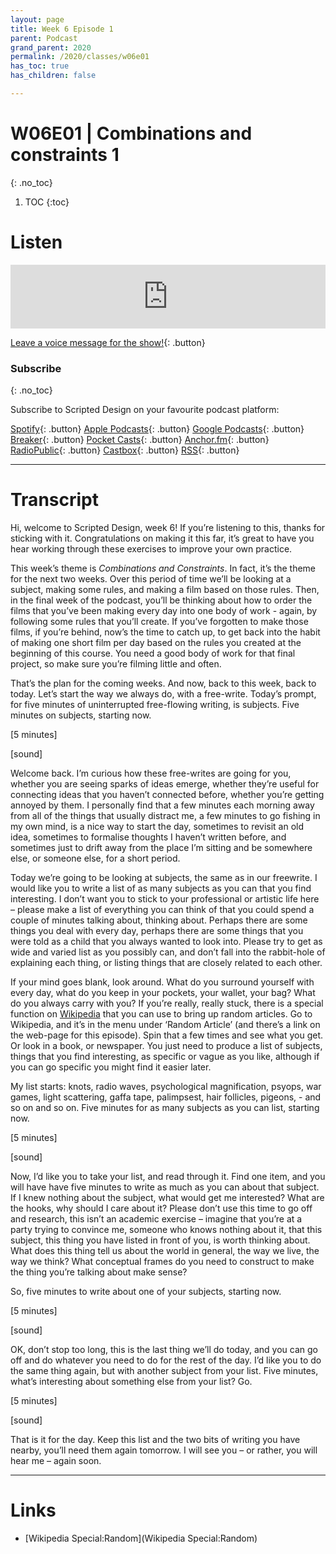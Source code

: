 ```yaml
---
layout: page
title: Week 6 Episode 1
parent: Podcast
grand_parent: 2020
permalink: /2020/classes/w06e01
has_toc: true
has_children: false

---
```


# W06E01 | Combinations and constraints 1
{: .no_toc}

1. TOC
{:toc}



# Listen

<iframe src="https://anchor.fm/scripteddesign/embed/episodes/S01-W06-E01-Scripted-Design--Week-6-Episode-1-emjqe1" height="102px" width="100%" frameborder="0" scrolling="no"></iframe>

<br>

[Leave a voice message for the show!](https://anchor.fm/scripteddesign/message){: .button}

### Subscribe
{: .no_toc}

Subscribe to Scripted Design on your favourite podcast platform:

[Spotify](https://open.spotify.com/show/3sYD3KyPJXnIHUY2m2uFcy){: .button} [Apple Podcasts](https://podcasts.apple.com/nl/podcast/scripted-design/id1533696064?l=en){: .button} [Google Podcasts](https://www.google.com/podcasts?feed=aHR0cHM6Ly9hbmNob3IuZm0vcy8zN2QzMjZjNC9wb2RjYXN0L3Jzcw==){: .button} [Breaker](https://breaker.audio/scripted-design){: .button} [Pocket Casts](https://pca.st/h40ivs5f){: .button} [Anchor.fm](https://anchor.fm/scripteddesign){: .button} [RadioPublic](https://radiopublic.com/scripted-design-WaxpdP){: .button} [Castbox](https://castbox.fm/channel/Scripted-Design-id3371338){: .button} [RSS](https://anchor.fm/s/37d326c4/podcast/rss){: .button}

---

# Transcript


Hi, welcome to Scripted Design, week 6! If you’re listening to this, thanks for sticking with it. Congratulations on making it this far, it’s great to have you hear working through these exercises to improve your own practice.

This week’s theme is _Combinations and Constraints_. In fact, it’s the theme for the next two weeks. Over this period of time we’ll be looking at a subject, making some rules, and making a film based on those rules. Then, in the final week of the podcast, you’ll be thinking about how to order the films that you’ve been making every day into one body of work - again, by following some rules that you’ll create. If you’ve forgotten to make those films, if you’re behind, now’s the time to catch up, to get back into the habit of making one short film per day based on the rules you created at the beginning of this course. You need a good body of work for that final project, so make sure you’re filming little and often.

That’s the plan for the coming weeks. And now, back to this week, back to today. Let’s start the way we always do, with a free-write. Today’s prompt, for five minutes of uninterrupted free-flowing writing, is subjects. Five minutes on subjects, starting now.

[5 minutes]

[sound]

Welcome back. I’m curious how these free-writes are going for you, whether you are seeing sparks of ideas emerge, whether they’re useful for connecting ideas that you haven’t connected before, whether you’re getting annoyed by them. I personally find that a few minutes each morning away from all of the things that usually distract me, a few minutes to go fishing in my own mind, is a nice way to start the day, sometimes to revisit an old idea, sometimes to formalise thoughts I haven’t written before, and sometimes just to drift away from the place I’m sitting and be somewhere else, or someone else, for a short period.

Today we’re going to be looking at subjects, the same as in our freewrite. I would like you to write a list of as many subjects as you can that you find interesting. I don’t want you to stick to your professional or artistic life here – please make a list of everything you can think of that you could spend a couple of minutes talking about, thinking about. Perhaps there are some things you deal with every day, perhaps there are some things that you were told as a child that you always wanted to look into. Please try to get as wide and varied list as you possibly can, and don’t fall into the rabbit-hole of explaining each thing, or listing things that are closely related to each other.

If your mind goes blank, look around. What do you surround yourself with every day, what do you keep in your pockets, your wallet, your bag? What do you always carry with you? If you’re really, really stuck, there is a special function on [Wikipedia](https://en.wikipedia.org/wiki/Special:Random) that you can use to bring up random articles. Go to Wikipedia, and it’s in the menu under ‘Random Article’ (and there’s a link on the web-page for this episode). Spin that a few times and see what you get. Or look in a book, or newspaper. You just need to produce a list of subjects, things that you find interesting, as specific or vague as you like, although if you can go specific you might find it easier later.

My list starts: knots, radio waves, psychological magnification, psyops, war games, light scattering, gaffa tape, palimpsest, hair follicles, pigeons, - and so on and so on. Five minutes for as many subjects as you can list, starting now.

[5 minutes]

[sound]

Now, I’d like you to take your list, and read through it. Find one item, and you will have have five minutes to write as much as you can about that subject. If I knew nothing about the subject, what would get me interested? What are the hooks, why should I care about it? Please don’t use this time to go off and research, this isn’t an academic exercise – imagine that you’re at a party trying to convince me, someone who knows nothing about it, that this subject, this thing you have listed in front of you, is worth thinking about. What does this thing tell us about the world in general, the way we live, the way we think? What conceptual frames do you need to construct to make the thing you’re talking about make sense?

So, five minutes to write about one of your subjects, starting now.

[5 minutes]

[sound]

OK, don’t stop too long, this is the last thing we’ll do today, and you can go off and do whatever you need to do for the rest of the day. I’d like you to do the same thing again, but with another subject from your list. Five minutes, what’s interesting about something else from your list? Go.

[5 minutes]

[sound]

That is it for the day. Keep this list and the two bits of writing you have nearby, you’ll need them again tomorrow. I will see you – or rather, you will hear me – again soon.


---

# Links


- [Wikipedia Special:Random](Wikipedia Special:Random)
